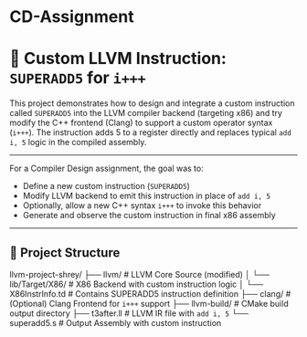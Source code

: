 # CD-Assignment

# 🔧 Custom LLVM Instruction: `SUPERADD5` for `i+++`

This project demonstrates how to design and integrate a custom instruction called `SUPERADD5` into the LLVM compiler backend (targeting x86) and try modify the C++ frontend (Clang) to support a custom operator syntax (`i+++`). The instruction adds 5 to a register directly and replaces typical `add i, 5` logic in the compiled assembly.

---

For a Compiler Design assignment, the goal was to:
- Define a new custom instruction (`SUPERADD5`)
- Modify LLVM backend to emit this instruction in place of `add i, 5`
- Optionally, allow a new C++ syntax `i+++` to invoke this behavior
- Generate and observe the custom instruction in final x86 assembly

---

## 📂 Project Structure
llvm-project-shrey/
├── llvm/                     # LLVM Core Source (modified)
│   └── lib/Target/X86/      # X86 Backend with custom instruction logic
│       └── X86InstrInfo.td  # Contains SUPERADD5 instruction definition
├── clang/                    # (Optional) Clang Frontend for `i+++` support
├── llvm-build/               # CMake build output directory
├── t3after.ll                # LLVM IR file with `add i, 5`
└── superadd5.s               # Output Assembly with custom instruction
